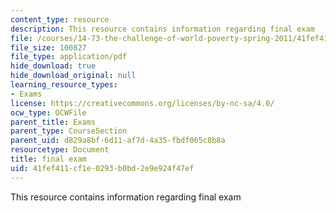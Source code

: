 ```yaml
---
content_type: resource
description: This resource contains information regarding final exam
file: /courses/14-73-the-challenge-of-world-poverty-spring-2011/41fef411cf1e0293b0bd2e9e924f47ef_MIT14_73S11_1473Final.pdf
file_size: 100827
file_type: application/pdf
hide_download: true
hide_download_original: null
learning_resource_types:
- Exams
license: https://creativecommons.org/licenses/by-nc-sa/4.0/
ocw_type: OCWFile
parent_title: Exams
parent_type: CourseSection
parent_uid: d829a8bf-6d11-af7d-4a35-fbdf065c8b8a
resourcetype: Document
title: final exam
uid: 41fef411-cf1e-0293-b0bd-2e9e924f47ef
---
```

This resource contains information regarding final exam